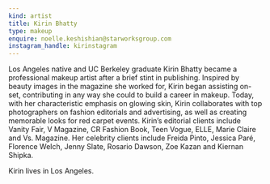 ```yaml
---
kind: artist
title: Kirin Bhatty
type: makeup
enquire: noelle.keshishian@starworksgroup.com
instagram_handle: kirinstagram
---
```

Los Angeles native and UC Berkeley graduate Kirin Bhatty became a professional makeup artist after a brief stint in publishing. Inspired by beauty images in the magazine she worked for, Kirin began assisting on-set, contributing in any way she could to build a career in makeup. Today, with her characteristic emphasis on glowing skin, Kirin collaborates with top photographers on fashion editorials and advertising, as well as creating memorable looks for red carpet events. Kirin’s editorial clients include Vanity Fair, V Magazine, CR Fashion Book, Teen Vogue, ELLE, Marie Claire and Vs. Magazine. Her celebrity clients include Freida Pinto, Jessica Paré, Florence Welch, Jenny Slate, Rosario Dawson, Zoe Kazan and Kiernan Shipka.

Kirin lives in Los Angeles.
